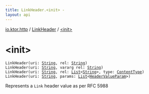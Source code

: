 ```yaml
---
title: LinkHeader.<init> - 
layout: api
---
```


<div class='api-docs-breadcrumbs'><a href="../index.html">io.ktor.http</a> / <a href="index.html">LinkHeader</a> / <a href="./-init-.html">&lt;init&gt;</a></div>

# &lt;init&gt;

<div class="overload-group" markdown="1">

<div class="signature"><code><span class="identifier">LinkHeader</span><span class="symbol">(</span><span class="parameterName" id="io.ktor.http.LinkHeader$<init>(kotlin.String, kotlin.String)/uri">uri</span><span class="symbol">:</span>&nbsp;<a href="https://kotlinlang.org/api/latest/jvm/stdlib/kotlin/-string/index.html"><span class="identifier">String</span></a><span class="symbol">, </span><span class="parameterName" id="io.ktor.http.LinkHeader$<init>(kotlin.String, kotlin.String)/rel">rel</span><span class="symbol">:</span>&nbsp;<a href="https://kotlinlang.org/api/latest/jvm/stdlib/kotlin/-string/index.html"><span class="identifier">String</span></a><span class="symbol">)</span></code></div>

<div class="signature"><code><span class="identifier">LinkHeader</span><span class="symbol">(</span><span class="parameterName" id="io.ktor.http.LinkHeader$<init>(kotlin.String, kotlin.Array((kotlin.String)))/uri">uri</span><span class="symbol">:</span>&nbsp;<a href="https://kotlinlang.org/api/latest/jvm/stdlib/kotlin/-string/index.html"><span class="identifier">String</span></a><span class="symbol">, </span><span class="keyword">vararg</span> <span class="parameterName" id="io.ktor.http.LinkHeader$<init>(kotlin.String, kotlin.Array((kotlin.String)))/rel">rel</span><span class="symbol">:</span>&nbsp;<a href="https://kotlinlang.org/api/latest/jvm/stdlib/kotlin/-string/index.html"><span class="identifier">String</span></a><span class="symbol">)</span></code></div>

<div class="signature"><code><span class="identifier">LinkHeader</span><span class="symbol">(</span><span class="parameterName" id="io.ktor.http.LinkHeader$<init>(kotlin.String, kotlin.collections.List((kotlin.String)), io.ktor.http.ContentType)/uri">uri</span><span class="symbol">:</span>&nbsp;<a href="https://kotlinlang.org/api/latest/jvm/stdlib/kotlin/-string/index.html"><span class="identifier">String</span></a><span class="symbol">, </span><span class="parameterName" id="io.ktor.http.LinkHeader$<init>(kotlin.String, kotlin.collections.List((kotlin.String)), io.ktor.http.ContentType)/rel">rel</span><span class="symbol">:</span>&nbsp;<a href="https://kotlinlang.org/api/latest/jvm/stdlib/kotlin.collections/-list/index.html"><span class="identifier">List</span></a><span class="symbol">&lt;</span><a href="https://kotlinlang.org/api/latest/jvm/stdlib/kotlin/-string/index.html"><span class="identifier">String</span></a><span class="symbol">&gt;</span><span class="symbol">, </span><span class="parameterName" id="io.ktor.http.LinkHeader$<init>(kotlin.String, kotlin.collections.List((kotlin.String)), io.ktor.http.ContentType)/type">type</span><span class="symbol">:</span>&nbsp;<a href="../-content-type/index.html"><span class="identifier">ContentType</span></a><span class="symbol">)</span></code></div>

</div>
<div class="overload-group" markdown="1">

<div class="signature"><code><span class="identifier">LinkHeader</span><span class="symbol">(</span><span class="parameterName" id="io.ktor.http.LinkHeader$<init>(kotlin.String, kotlin.collections.List((io.ktor.http.HeaderValueParam)))/uri">uri</span><span class="symbol">:</span>&nbsp;<a href="https://kotlinlang.org/api/latest/jvm/stdlib/kotlin/-string/index.html"><span class="identifier">String</span></a><span class="symbol">, </span><span class="parameterName" id="io.ktor.http.LinkHeader$<init>(kotlin.String, kotlin.collections.List((io.ktor.http.HeaderValueParam)))/params">params</span><span class="symbol">:</span>&nbsp;<a href="https://kotlinlang.org/api/latest/jvm/stdlib/kotlin.collections/-list/index.html"><span class="identifier">List</span></a><span class="symbol">&lt;</span><a href="../-header-value-param/index.html"><span class="identifier">HeaderValueParam</span></a><span class="symbol">&gt;</span><span class="symbol">)</span></code></div>

Represents a <code>Link</code> header value as per RFC 5988

</div>
